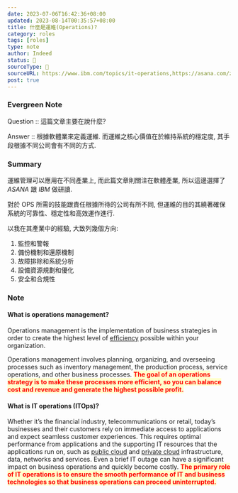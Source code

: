 ```yaml
---
date: 2023-07-06T16:42:36+08:00
updated: 2023-08-14T00:35:57+08:00
title: 什麼是運維(Operations)?
category: roles
tags: [roles]
type: note
author: Indeed
status: 🌱
sourceType: 📰️
sourceURL: https://www.ibm.com/topics/it-operations,https://asana.com/zh-tw/resources/operations-management
post: true
---
```


### Evergreen Note

Question :: 這篇文章主要在說什麼?

Answer :: 根據軟體業來定義運維. 而運維之核心價值在於維持系統的穩定度, 其手段根據不同公司會有不同的方式.

<!--more-->

### Summary

運維管理可以應用在不同產業上, 而此篇文章則關注在軟體產業, 所以這邊選擇了 *ASANA* 跟 *IBM* 做研讀.

對於 OPS 所需的技能跟責任根據所待的公司有所不同, 但運維的目的其繞著確保系統的可靠性、穩定性和高效運作進行.

以我在其產業中的經驗, 大致列幾個方向:

1. 監控和警報
2. 備份機制和還原機制
3. 故障排除和系統分析
4. 設備資源規劃和優化
5. 安全和合規性

### Note

#### What is operations management?

Operations management is the implementation of business strategies in order to create the highest level of [efficiency](https://asana.com/zh-tw/resources/efficiency-vs-effectiveness-whats-the-difference) possible within your organization.

Operations management involves planning, organizing, and overseeing processes such as inventory management, the production process, service operations, and other business processes. **<span style="background-color: #ffffcc; color: red">The goal of an operations strategy is to make these processes more efficient, so you can balance cost and revenue and generate the highest possible profit.</span>**

#### What is IT operations (ITOps)?

Whether it’s the financial industry, telecommunications or retail, today’s businesses and their customers rely on immediate access to applications and expect seamless customer experiences. This requires optimal performance from applications and the supporting IT resources that the applications run on, such as [public cloud](https://www.ibm.com/topics/public-cloud) and [private cloud](https://www.ibm.com/topics/private-cloud) infrastructure, data, networks and services. Even a brief IT outage can have a significant impact on business operations and quickly become costly. **<span style="background-color: #ffffcc; color: red">The primary role of IT operations is to ensure the smooth performance of IT and business technologies so that business operations can proceed uninterrupted.</span>**